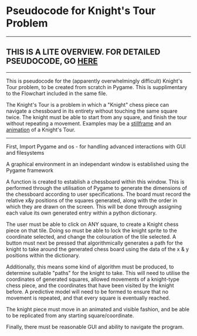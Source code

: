 # Pseudocode for Knight's Tour Problem
---
## THIS IS A LITE OVERVIEW. FOR DETAILED PSEUDOCODE, GO [HERE](Pseudocode-heavy/)
---

This is pseudocode for the (apparently overwhelmingly difficult) Knight's Tour problem, to be created from scratch in Pygame. This is supplimentary to the Flowchart included in the same file.

The Knight's Tour is a problem in which a "Knight" chess piece can navigate a chessboard in its entirety without touching the same square twice. The knight must be able to start from any square, and finish the tour without repeating a movement. Examples may be a [stillframe](https://upload.wikimedia.org/wikipedia/commons/thumb/8/86/Knight%27s_tour.svg/1200px-Knight%27s_tour.svg.png) and an [animation](https://upload.wikimedia.org/wikipedia/commons/d/da/Knight%27s_tour_anim_2.gif) of a Knight's Tour.

---

First, Import Pygame and os - for handling advanced interactions with GUI and filesystems


A graphical environment in an independant window is established using the Pygame framework


A function is created to establish a chessboard within this window. This is performed through the utilisation of Pygame to generate the dimensions of the chessboard according to user specifications. The board must record the relative x&y positions of the squares generated, along with the order in which they are drawn on the screen. This will be done through assigning each value its own generated entry within a python dictionary.


The user must be able to click on ANY square, to create a Knight chess piece on that tile. Doing so must be able to lock the knight sprite to the coordinate selected, and change the colouration of the tile selected. A button must next be pressed that algorithmically generates a path for the knight to take around the generated chess board using the data of the x & y positions within the dictionary.


Additionally, this means some kind of algorithm must be produced, to determine suitable "paths" for the knight to take. This will need to utilise the coordinates of generated squares, allowed movements of a knight-type chess piece, and the coordinates that have been visited by the knight before. A predictive model will need to be formed to ensure that no movement is repeated, and that every square is eventually reached.

The knight piece must move in an animated and visible fashion, and be able to be replicated from any starting square/coordinate.

Finally, there must be reasonable GUI and ability to navigate the program.
